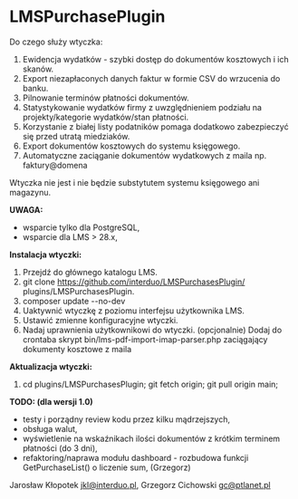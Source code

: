 # LMSPurchasePlugin 
Do czego służy wtyczka:
1. Ewidencja wydatków - szybki dostęp do dokumentów kosztowych i ich skanów.
2. Export niezapłaconych danych faktur w formie CSV do wrzucenia do banku.
3. Pilnowanie terminów płatności dokumentów.
4. Statystykowanie wydatków firmy z uwzględnieniem podziału na projekty/kategorie wydatków/stan płatności.
5. Korzystanie z białej listy podatników pomaga dodatkowo zabezpieczyć się przed utratą miedziaków.
6. Export dokumentów kosztowych do systemu księgowego.
7. Automatyczne zaciąganie dokumentów wydatkowych z maila np. faktury@domena

Wtyczka nie jest i nie będzie substytutem systemu księgowego ani magazynu.

**UWAGA:**
- wsparcie tylko dla PostgreSQL,
- wsparcie dla LMS > 28.x,

**Instalacja wtyczki:**
1. Przejdź do głównego katalogu LMS.
2. git clone https://github.com/interduo/LMSPurchasesPlugin/ plugins/LMSPurchasesPlugin.
3. composer update --no-dev
4. Uaktywnić wtyczkę z poziomu interfejsu użytkownika LMS.
5. Ustawić zmienne konfiguracyjne wtyczki.
6. Nadaj uprawnienia użytkownikowi do wtyczki.
(opcjonalnie) Dodaj do crontaba skrypt bin/lms-pdf-import-imap-parser.php zaciągający dokumenty kosztowe z maila

**Aktualizacja wtyczki:**
1. cd plugins/LMSPurchasesPlugin; git fetch origin; git pull origin main;

**TODO: (dla wersji 1.0)**
- testy i porządny review kodu przez kilku mądrzejszych,
- obsługa walut,
- wyświetlenie na wskaźnikach ilości dokumentów z krótkim terminem płatności (do 3 dni),
- refaktoring/naprawa modułu dashboard - rozbudowa funkcji GetPurchaseList() o liczenie sum, (Grzegorz)

Jarosław Kłopotek <jkl@interduo.pl>,
Grzegorz Cichowski <gc@ptlanet.pl>
